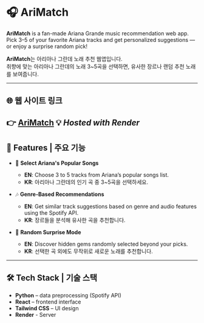 # 🎧 AriMatch

**AriMatch** is a fan-made Ariana Grande music recommendation web app.  
Pick 3–5 of your favorite Ariana tracks and get personalized suggestions — or enjoy a surprise random pick!

**AriMatch**는 아리아나 그란데 노래 추천 웹앱입니다.  
취향에 맞는 아리아나 그란데의 노래 3~5곡을 선택하면, 유사한 장르나 랜덤 추천 노래를 보여줍니다.

---

## 🌐 웹 사이트 링크

👉 [AriMatch]([https://your-deployed-site-url.com](https://arimatch.onrender.com))  
💡 *Hosted with Render*
---

## 🌟 Features | 주요 기능

- 🎵 **Select Ariana's Popular Songs**  
  - **EN**: Choose 3 to 5 tracks from Ariana’s popular songs list.  
  - **KR**: 아리아나 그란데의 인기 곡 중 3~5곡을 선택하세요.

- 🎶 **Genre-Based Recommendations**  
  - **EN**: Get similar track suggestions based on genre and audio features using the Spotify API.  
  - **KR**: 장르들을 분석해 유사한 곡을 추천합니다.

- 🔀 **Random Surprise Mode**  
  - **EN**: Discover hidden gems randomly selected beyond your picks.  
  - **KR**: 선택한 곡 외에도 무작위로 새로운 노래를 추천합니다.

---

## 🛠️ Tech Stack | 기술 스택

- **Python** – data preprocessing (Spotify API)  
- **React** – frontend interface  
- **Tailwind CSS** – UI design
- **Render** - Server
